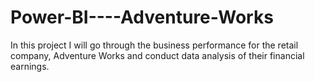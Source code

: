 # Power-BI----Adventure-Works
In this project I will go through the business performance for the retail company, Adventure Works and conduct data analysis of their financial earnings.

